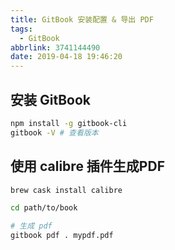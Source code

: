 ```yaml
---
title: GitBook 安装配置 & 导出 PDF
tags:
  - GitBook
abbrlink: 3741144490
date: 2019-04-18 19:46:20
---
```


## 安装 GitBook
```bash
npm install -g gitbook-cli
gitbook -V # 查看版本
```

## 使用 calibre 插件生成PDF
```bash
brew cask install calibre

cd path/to/book

# 生成 pdf
gitbook pdf . mypdf.pdf
```
